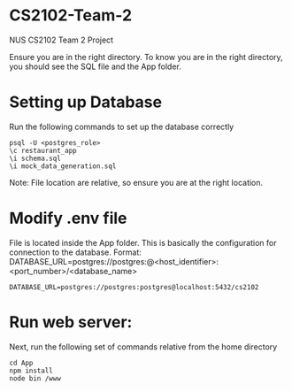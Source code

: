 # CS2102-Team-2
NUS CS2102 Team 2 Project

Ensure you are in the right directory. To know you are in the right directory, you should see the SQL file and the App folder.

# Setting up Database
Run the following commands to set up the database correctly
```
psql -U <postgres_role>
\c restaurant_app
\i schema.sql
\i mock_data_generation.sql
```
Note: File location are relative, so ensure you are at the right location.

# Modify .env file
File is located inside the App folder. This is basically the configuration for connection to the database.
Format: DATABASE_URL=postgres://postgres:<username>@<host_identifier>:<port_number>/<database_name>
```
DATABASE_URL=postgres://postgres:postgres@localhost:5432/cs2102
```

# Run web server:
Next, run the following set of commands relative from the home directory
```
cd App
npm install
node bin /www
```

